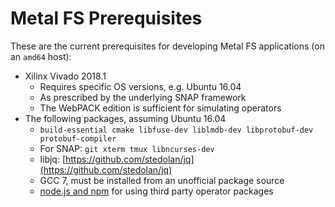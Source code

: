 # Metal FS Prerequisites

These are the current prerequisites for developing Metal FS applications (on an `amd64` host):

 - Xilinx Vivado 2018.1
   - Requires specific OS versions, e.g. Ubuntu 16.04
   - As prescribed by the underlying SNAP framework
   - The WebPACK edition is sufficient for simulating operators
 - The following packages, assuming Ubuntu 16.04
   - `build-essential cmake libfuse-dev liblmdb-dev libprotobuf-dev protobuf-compiler`
   - For SNAP: `git xterm tmux libncurses-dev`
   - libjq: [https://github.com/stedolan/jq](https://github.com/stedolan/jq)
   - GCC 7, must be installed from an unofficial package source
   - [node.js and npm](https://github.com/nodesource/distributions/blob/master/README.md#deb) for using third party operator packages
